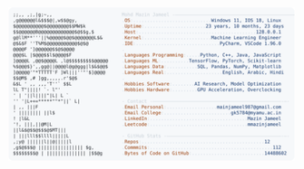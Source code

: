 <picture>
  <source srcset="https://raw.githubusercontent.com/mmazinjameel/mmazinjameel/main/dark_mode.svg?v=1759032714" media="(prefers-color-scheme: dark)">
  <img src="https://raw.githubusercontent.com/mmazinjameel/mmazinjameel/main/light_mode.svg?v=1759032714">
</picture>
